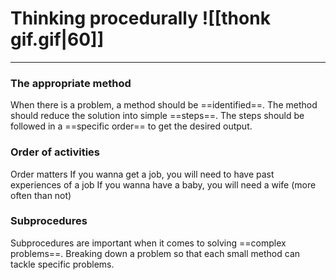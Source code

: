 # Thinking procedurally ![[thonk gif.gif|60]]
---
### The appropriate method
When there is a problem, a method should be ==identified==.
The method should reduce the solution into simple ==steps==.
The steps should be followed in a ==specific order== to get the desired output.

### Order of activities
Order matters
If you wanna get a job, you will need to have past experiences of a job
If you wanna have a baby, you will need a wife (more often than not)

### Subprocedures
Subprocedures are important when it comes to solving ==complex problems==.
Breaking down a problem so that each small method can tackle specific problems.